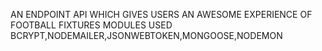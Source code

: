 AN ENDPOINT API WHICH GIVES USERS AN AWESOME EXPERIENCE OF FOOTBALL FIXTURES
MODULES USED BCRYPT,NODEMAILER,JSONWEBTOKEN,MONGOOSE,NODEMON
